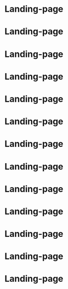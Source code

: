 # Landing-page
# Landing-page
# Landing-page
# Landing-page
# Landing-page
# Landing-page
# Landing-page
# Landing-page
# Landing-page
# Landing-page
# Landing-page
# Landing-page
# Landing-page
